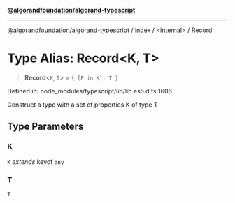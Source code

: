 [**@algorandfoundation/algorand-typescript**](../../../README.md)

***

[@algorandfoundation/algorand-typescript](../../../README.md) / [index](../../README.md) / [\<internal\>](../README.md) / Record

# Type Alias: Record\<K, T\>

> **Record**\<`K`, `T`\> = `{ [P in K]: T }`

Defined in: node\_modules/typescript/lib/lib.es5.d.ts:1606

Construct a type with a set of properties K of type T

## Type Parameters

### K

`K` *extends* keyof `any`

### T

`T`
